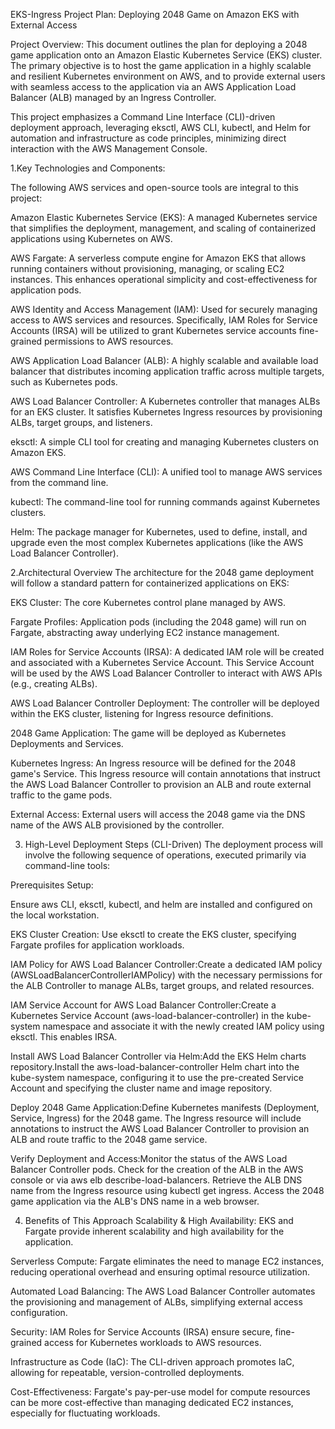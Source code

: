 EKS-Ingress Project Plan: Deploying 2048 Game on Amazon EKS with External Access

Project Overview:
This document outlines the plan for deploying a 2048 game application onto an Amazon Elastic Kubernetes Service (EKS) cluster. The primary objective is to host the game application in a highly scalable and resilient Kubernetes environment on AWS, and to provide external users with seamless access to the application via an AWS Application Load Balancer (ALB) managed by an Ingress Controller.

This project emphasizes a Command Line Interface (CLI)-driven deployment approach, leveraging eksctl, AWS CLI, kubectl, and Helm for automation and infrastructure as code principles, minimizing direct interaction with the AWS Management Console.

1.Key Technologies and Components:

The following AWS services and open-source tools are integral to this project:

Amazon Elastic Kubernetes Service (EKS): A managed Kubernetes service that simplifies the deployment, management, and scaling of containerized applications using Kubernetes on AWS.

AWS Fargate: A serverless compute engine for Amazon EKS that allows running containers without provisioning, managing, or scaling EC2 instances. This enhances operational simplicity and cost-effectiveness for application pods.

AWS Identity and Access Management (IAM): Used for securely managing access to AWS services and resources. Specifically, IAM Roles for Service Accounts (IRSA) will be utilized to grant Kubernetes service accounts fine-grained permissions to AWS resources.

AWS Application Load Balancer (ALB): A highly scalable and available load balancer that distributes incoming application traffic across multiple targets, such as Kubernetes pods.

AWS Load Balancer Controller: A Kubernetes controller that manages ALBs for an EKS cluster. It satisfies Kubernetes Ingress resources by provisioning ALBs, target groups, and listeners.

eksctl: A simple CLI tool for creating and managing Kubernetes clusters on Amazon EKS.

AWS Command Line Interface (CLI): A unified tool to manage AWS services from the command line.

kubectl: The command-line tool for running commands against Kubernetes clusters.

Helm: The package manager for Kubernetes, used to define, install, and upgrade even the most complex Kubernetes applications (like the AWS Load Balancer Controller).

2.Architectural Overview
The architecture for the 2048 game deployment will follow a standard pattern for containerized applications on EKS:

EKS Cluster: The core Kubernetes control plane managed by AWS.

Fargate Profiles: Application pods (including the 2048 game) will run on Fargate, abstracting away underlying EC2 instance management.

IAM Roles for Service Accounts (IRSA): A dedicated IAM role will be created and associated with a Kubernetes Service Account. This Service Account will be used by the AWS Load Balancer Controller to interact with AWS APIs (e.g., creating ALBs).

AWS Load Balancer Controller Deployment: The controller will be deployed within the EKS cluster, listening for Ingress resource definitions.

2048 Game Application: The game will be deployed as Kubernetes Deployments and Services.

Kubernetes Ingress: An Ingress resource will be defined for the 2048 game's Service. This Ingress resource will contain annotations that instruct the AWS Load Balancer Controller to provision an ALB and route external traffic to the game pods.

External Access: External users will access the 2048 game via the DNS name of the AWS ALB provisioned by the controller.

3. High-Level Deployment Steps (CLI-Driven)
The deployment process will involve the following sequence of operations, executed primarily via command-line tools:

Prerequisites Setup:

Ensure aws CLI, eksctl, kubectl, and helm are installed and configured on the local workstation.

EKS Cluster Creation: Use eksctl to create the EKS cluster, specifying Fargate profiles for application workloads.

IAM Policy for AWS Load Balancer Controller:Create a dedicated IAM policy (AWSLoadBalancerControllerIAMPolicy) with the necessary permissions for the ALB Controller to manage ALBs, target groups, and related resources.

IAM Service Account for AWS Load Balancer Controller:Create a Kubernetes Service Account (aws-load-balancer-controller) in the kube-system namespace and associate it with the newly created IAM policy using eksctl. This enables IRSA.

Install AWS Load Balancer Controller via Helm:Add the EKS Helm charts repository.Install the aws-load-balancer-controller Helm chart into the kube-system namespace, configuring it to use the pre-created Service Account and specifying the cluster name and image repository.

Deploy 2048 Game Application:Define Kubernetes manifests (Deployment, Service, Ingress) for the 2048 game.
The Ingress resource will include annotations to instruct the AWS Load Balancer Controller to provision an ALB and route traffic to the 2048 game service.

Verify Deployment and Access:Monitor the status of the AWS Load Balancer Controller pods.
Check for the creation of the ALB in the AWS console or via aws elb describe-load-balancers.
Retrieve the ALB DNS name from the Ingress resource using kubectl get ingress.
Access the 2048 game application via the ALB's DNS name in a web browser.

4. Benefits of This Approach
Scalability & High Availability: EKS and Fargate provide inherent scalability and high availability for the application.

Serverless Compute: Fargate eliminates the need to manage EC2 instances, reducing operational overhead and ensuring optimal resource utilization.

Automated Load Balancing: The AWS Load Balancer Controller automates the provisioning and management of ALBs, simplifying external access configuration.

Security: IAM Roles for Service Accounts (IRSA) ensure secure, fine-grained access for Kubernetes workloads to AWS resources.

Infrastructure as Code (IaC): The CLI-driven approach promotes IaC, allowing for repeatable, version-controlled deployments.

Cost-Effectiveness: Fargate's pay-per-use model for compute resources can be more cost-effective than managing dedicated EC2 instances, especially for fluctuating workloads.
